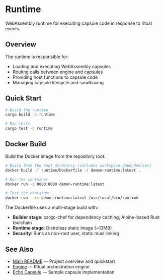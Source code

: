 # Runtime

WebAssembly runtime for executing capsule code in response to ritual events.

## Overview

The runtime is responsible for:
- Loading and executing WebAssembly capsules
- Routing calls between engine and capsules
- Providing host functions to capsule code
- Managing capsule lifecycle and sandboxing

## Quick Start

```bash
# Build the runtime
cargo build -p runtime

# Run tests
cargo test -p runtime
```

## Docker Build

Build the Docker image from the repository root:

```bash
# Build from the root directory (includes workspace dependencies)
docker build -f runtime/Dockerfile -t demon-runtime:latest .

# Run the container
docker run -p 8080:8080 demon-runtime:latest

# Test the container
docker run --rm demon-runtime:latest /usr/local/bin/runtime
```

The Dockerfile uses a multi-stage build with:
- **Builder stage**: cargo-chef for dependency caching, Alpine-based Rust toolchain
- **Runtime stage**: Distroless static image (~13MB)
- **Security**: Runs as non-root user, static musl linking

## See Also

- [Main README](../README.md) — Project overview and quickstart
- [Engine](../engine/) — Ritual orchestration engine
- [Echo Capsule](../capsules/echo/) — Sample capsule implementation
